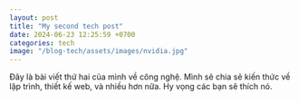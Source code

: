 ```yaml
---
layout: post
title: "My second tech post"
date: 2024-06-23 12:25:59 +0700
categories: tech
image: "/blog-tech/assets/images/nvidia.jpg"
---
```


Đây là bài viết thứ hai của mình về công nghệ. Mình sẽ chia sẻ kiến thức về lập trình, thiết kế web, và nhiều hơn nữa. Hy vọng các bạn sẽ thích nó.
